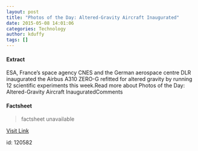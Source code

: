 ```yaml
---
layout: post
title: "Photos of the Day: Altered-Gravity Aircraft Inaugurated"
date: 2015-05-08 14:01:06
categories: Technology
author: kduffy
tags: []
---
```



#### Extract
>

ESA, France’s space agency CNES and the German aerospace centre DLR inaugurated the Airbus A310 ZERO-G refitted for altered gravity by running 12 scientific experiments this week.Read more about Photos of the Day: Altered-Gravity Aircraft InauguratedComments

#### Factsheet
>factsheet unavailable

[Visit Link](http://www.pddnet.com/news/2015/05/photos-day-altered-gravity-aircraft-inaugurated)

id:  120582

